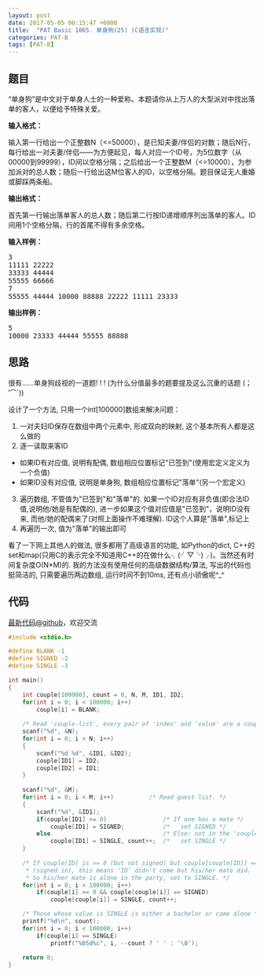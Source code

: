 ```yaml
---
layout: post
date: 2017-05-05 00:15:47 +0800
title:  "PAT Basic 1065. 单身狗(25) (C语言实现)"
categories: PAT-B
tags: [PAT-B]
---
```


## 题目

<div id="problemContent">
<p>
“单身狗”是中文对于单身人士的一种爱称。本题请你从上万人的大型派对中找出落单的客人，以便给予特殊关爱。
</p>
<p><b>
输入格式：
</b></p>
<p>
输入第一行给出一个正整数N（&lt;=50000），是已知夫妻/伴侣的对数；随后N行，每行给出一对夫妻/伴侣——为方便起见，每人对应一个ID号，为5位数字（从00000到99999），ID间以空格分隔；之后给出一个正整数M（&lt;=10000），为参加派对的总人数；随后一行给出这M位客人的ID，以空格分隔。题目保证无人重婚或脚踩两条船。
</p>
<p><b>
输出格式：
</b></p>
<p>
首先第一行输出落单客人的总人数；随后第二行按ID递增顺序列出落单的客人。ID间用1个空格分隔，行的首尾不得有多余空格。
</p>
<b>输入样例：</b><pre>
3
11111 22222
33333 44444
55555 66666
7
55555 44444 10000 88888 22222 11111 23333
</pre>
<b>输出样例：</b><pre>
5
10000 23333 44444 55555 88888
</pre>
</div>

## 思路

很有......单身狗歧视的一道题! ! ! (为什么分值最多的题要提及这么沉重的话题 (；′⌒`))

设计了一个方法, 只用一个int[100000]数组来解决问题：
1. 一对夫妇ID保存在数组中两个元素中, 形成双向的映射, 这个基本所有人都是这么做的
2. 逐一读取来客ID
 - 如果ID有对应值, 说明有配偶, 数组相应位置标记"已签到"(使用宏定义定义为一个负值)
 - 如果ID没有对应值, 说明是单身狗, 数组相应位置标记"落单"(另一个宏定义)
3. 遍历数组, 不管值为"已签到"和"落单"的. 如果一个ID对应有非负值(即合法ID值,说明他/她是有配偶的), 进一步如果这个值对应值是"已签到"，说明ID没有来, 而他/她的配偶来了(对照上面操作不难理解). ID这个人算是"落单",标记上
4. 再遍历一次, 值为"落单"的输出即可

看了一下网上其他人的做法, 很多都用了高级语言的功能, 如Python的dict, C++的set和map(只用C的表示完全不知道用C++的在做什么╮(╯▽╰)╭)。当然还有时间复杂度O(N*M)的. 
我的方法没有使用任何的高级数据结构/算法, 写出的代码也挺简洁的, 只需要遍历两边数组, 运行时间不到10ms, 还有点小骄傲呢^_^

## 代码

[最新代码@github](https://github.com/OliverLew/PAT/blob/master/PATBasic/1065.c)，欢迎交流
```c
#include <stdio.h>

#define BLANK -1
#define SIGNED -2
#define SINGLE -3

int main()
{
    int couple[100000], count = 0, N, M, ID1, ID2;
    for(int i = 0; i < 100000; i++) 
        couple[i] = BLANK;
    
    /* Read 'couple-list', every pair of 'index' and 'value' are a couple. */
    scanf("%d", &N);
    for(int i = 0; i < N; i++)
    {
        scanf("%d %d", &ID1, &ID2);
        couple[ID1] = ID2;
        couple[ID2] = ID1;
    }
    
    scanf("%d", &M);
    for(int i = 0; i < M; i++)          /* Read guest list. */
    {
        scanf("%d", &ID1);
        if(couple[ID1] >= 0)                /* If one has a mate */
            couple[ID1] = SIGNED;           /*   set SIGNED */
        else                                /* Else: not in the 'couple-list' */
            couple[ID1] = SINGLE, count++;  /*   set SINGLE */
    }
    
    /* If couple[ID] is >= 0 (but not signed) but couple[couple[ID]] == SIGNED
     * (signed in), this means 'ID' didn't come but his/her mate did.
     * So his/her mate is alone in the party, set to SINGLE. */
    for(int i = 0; i < 100000; i++) 
        if(couple[i] >= 0 && couple[couple[i]] == SIGNED) 
            couple[couple[i]] = SINGLE, count++;

    /* Those whose value is SINGLE is either a bachelor or came alone */
    printf("%d\n", count);
    for(int i = 0; i < 100000; i++) 
        if(couple[i] == SINGLE)
            printf("%05d%c", i, --count ? ' ' : '\0');
    
    return 0;
}

```